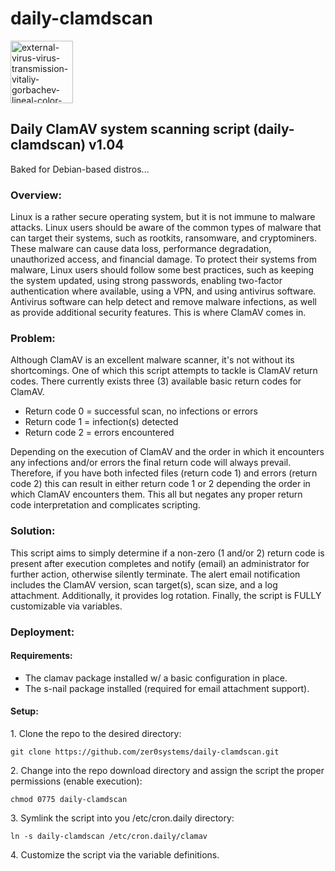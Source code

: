 # daily-clamdscan

<img width="100" height="100" src="https://img.icons8.com/external-vitaliy-gorbachev-lineal-color-vitaly-gorbachev/100/external-virus-virus-transmission-vitaliy-gorbachev-lineal-color-vitaly-gorbachev-1.png" alt="external-virus-virus-transmission-vitaliy-gorbachev-lineal-color-vitaly-gorbachev-1"/>

<h2>Daily ClamAV system scanning script (daily-clamdscan) v1.04</h2>

<p>Baked for Debian-based distros...</p>

<h3>Overview:</h3>

<p>Linux is a rather secure operating system, but it is not immune to malware attacks. Linux users should be aware of the common types of malware that can target their systems, such as rootkits, ransomware, and cryptominers. These malware can cause data loss, performance degradation, unauthorized access, and financial damage. To protect their systems from malware, Linux users should follow some best practices, such as keeping the system updated, using strong passwords, enabling two-factor authentication where available, using a VPN, and using antivirus software. Antivirus software can help detect and remove malware infections, as well as provide additional security features. This is where ClamAV comes in.</p>

<h3>Problem:</h3> 

<p>Although ClamAV is an excellent malware scanner, it's not without its shortcomings. One of which this script attempts to tackle is ClamAV return codes. There currently exists three (3) available basic return codes for ClamAV.</p> 

<ul>
  <li>Return code 0 = successful scan, no infections or errors</li>
  <li>Return code 1 = infection(s) detected</li>
  <li>Return code 2 = errors encountered</li>

</ul>  

<p>Depending on the execution of ClamAV and the order in which it encounters any infections and/or errors the final return code will always prevail. Therefore, if you have both infected files (return code 1) and errors (return code 2) this can result in either return code 1 or 2 depending the order in which ClamAV encounters them. This all but negates any proper return code interpretation and complicates scripting.</p>

<h3>Solution:</h3> 

<p>This script aims to simply determine if a non-zero (1 and/or 2) return code is present after execution completes and notify (email) an administrator for further action, otherwise silently terminate. The alert email notification includes the ClamAV version, scan target(s), scan size, and a log attachment. Additionally, it provides log rotation. Finally, the script is FULLY customizable via variables.</p>

<h3>Deployment:</h3>

<h4>Requirements:</h4>

<ul>
  <li>The clamav package installed w/ a basic configuration in place.</li>
  <li>The s-nail package installed (required for email attachment support).</li>
</ul>

<h4>Setup:</h4>

<p>1. Clone the repo to the desired directory:</p>

<pre><code class="language-css">git clone https://github.com/zer0systems/daily-clamdscan.git</code></pre>

<p>2. Change into the repo download directory and assign the script the proper permissions (enable execution):</p>

<pre><code class="language-css">chmod 0775 daily-clamdscan</code></pre>

<p>3. Symlink the script into you /etc/cron.daily directory:</p>

<pre><code class="language-css">ln -s daily-clamdscan /etc/cron.daily/clamav</code></pre>

<p>4. Customize the script via the variable definitions.</p>
